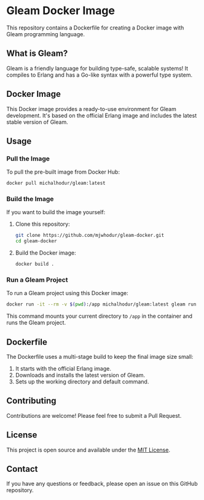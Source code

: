 # Gleam Docker Image

This repository contains a Dockerfile for creating a Docker image with Gleam programming language.

## What is Gleam?

Gleam is a friendly language for building type-safe, scalable systems! It compiles to Erlang and has a Go-like syntax with a powerful type system.

## Docker Image

This Docker image provides a ready-to-use environment for Gleam development. It's based on the official Erlang image and includes the latest stable version of Gleam.

## Usage

### Pull the Image

To pull the pre-built image from Docker Hub:

```bash
docker pull michalhodur/gleam:latest
```

### Build the Image

If you want to build the image yourself:

1. Clone this repository:
   ```bash
   git clone https://github.com/mjwhodur/gleam-docker.git
   cd gleam-docker
   ```

2. Build the Docker image:
   ```bash
   docker build .
   ```

### Run a Gleam Project

To run a Gleam project using this Docker image:

```bash
docker run -it --rm -v $(pwd):/app michalhodur/gleam:latest gleam run
```

This command mounts your current directory to `/app` in the container and runs the Gleam project.

## Dockerfile

The Dockerfile uses a multi-stage build to keep the final image size small:

1. It starts with the official Erlang image.
2. Downloads and installs the latest version of Gleam.
3. Sets up the working directory and default command.

## Contributing

Contributions are welcome! Please feel free to submit a Pull Request.

## License

This project is open source and available under the [MIT License](LICENSE).

## Contact

If you have any questions or feedback, please open an issue on this GitHub repository.
